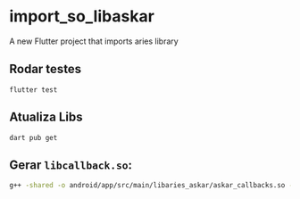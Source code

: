 # import_so_libaskar

A new Flutter project that imports aries library

## Rodar testes

```
flutter test
```

## Atualiza Libs

```
dart pub get
```

## Gerar `libcallback.so`:

```bash
g++ -shared -o android/app/src/main/libaries_askar/askar_callbacks.so -fPIC askar_callbacks.cpp
```
